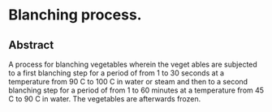 # Blanching process.

## Abstract
A process for blanching vegetables wherein the veget ables are subjected to a first blanching step for a period of from 1 to 30 seconds at a temperature from 90 C to 100 C in water or steam and then to a second blanching step for a period of from 1 to 60 minutes at a temperature from 45 C to 90 C in water. The vegetables are afterwards frozen.